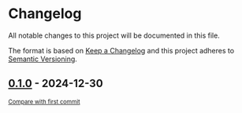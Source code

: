 # Changelog

All notable changes to this project will be documented in this file.

The format is based on [Keep a Changelog](http://keepachangelog.com/en/1.0.0/)
and this project adheres to [Semantic Versioning](http://semver.org/spec/v2.0.0.html).

<!-- insertion marker -->
## [0.1.0](https://github.com/tsypuk/aws-news/releases/tag/0.1.0) - 2024-12-30

<small>[Compare with first commit](https://github.com/tsypuk/aws-news/compare/39fbb4bc0eb6aeafaab88e1fd38a8059a3b7d2c9...0.1.0)</small>


